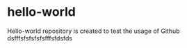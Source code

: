 # hello-world
Hello-world repository is created to test the usage of Github
dsfffsfsfsfsfsfffsfdsfds
